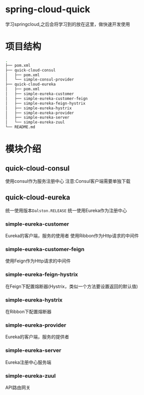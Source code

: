 # spring-cloud-quick
学习springcloud,之后会将学习到的放在这里，做快速开发使用

# 项目结构
```bash
.
├── pom.xml
├── quick-cloud-consul
│   ├── pom.xml
│   └── simple-consul-provider
├── quick-cloud-eureka
│   ├── pom.xml
│   ├── simple-eureka-customer
│   ├── simple-eureka-customer-feign
│   ├── simple-eureka-feign-hystrix
│   ├── simple-eureka-hystrix
│   ├── simple-eureka-provider
│   ├── simple-eureka-server
│   └── simple-eureka-zuul
└── README.md
```

# 模块介绍

## quick-cloud-consul 
使用consul作为服务注册中心
注意:Consul客户端需要单独下载

## quick-cloud-eureka
统一使用版本`Dalston.RELEASE` 统一使用Eureka作为注册中心

### simple-eureka-customer
Eureka的客户端，服务的使用者
使用Ribbon作为Http请求的中间件

### simple-eureka-customer-feign
使用Feign作为Http请求的中间件

### simple-eureka-feign-hystrix
在Feign下配置熔断器(Hystrix，类似一个方法要设置返回的默认值)

### simple-eureka-hystrix
在Ribbon下配置熔断器

### simple-eureka-provider
Eureka的客户端，服务的提供者

### simple-eureka-server
Eureka注册中心服务端

### simple-eureka-zuul
API路由网关